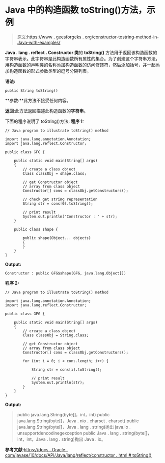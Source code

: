 # Java 中的构造函数 toString()方法，示例

> 原文:[https://www . geesforgeks . org/constructor-tostring-method-in-Java-with-examples/](https://www.geeksforgeeks.org/constructor-tostring-method-in-java-with-examples/)

**Java . lang . reflect . Constructor 类**的 **toString()** 方法用于返回该构造函数的字符串表示。此字符串是此构造函数所有属性的集合。为了创建这个字符串方法，用构造函数的声明类的名称添加构造函数的访问修饰符，然后添加括号，并一起添加构造函数的形式参数类型的逗号分隔列表。

**语法:**

```
public String toString()

```

**参数:**此方法不接受任何内容。

**返回**:此方法返回描述此构造函数的**字符串**。

下面的程序说明了 toString()方法:
**程序 1:**

```
// Java program to illustrate toString() method

import java.lang.annotation.Annotation;
import java.lang.reflect.Constructor;

public class GFG {

    public static void main(String[] args)
    {
        // create a class object
        Class classObj = shape.class;

        // get Constructor object
        // array from class object
        Constructor[] cons = classObj.getConstructors();

        // check get string representation
        String str = cons[0].toString();

        // print result
        System.out.println("Constructor : " + str);
    }

    public class shape {

        public shape(Object... objects)
        {
        }
    }
}
```

**Output:**

```
Constructor : public GFG$shape(GFG, java.lang.Object[])

```

**程序 2:**

```
// Java program to illustrate toString() method

import java.lang.annotation.Annotation;
import java.lang.reflect.Constructor;

public class GFG {

    public static void main(String[] args)
    {
        // create a class object
        Class classObj = String.class;

        // get Constructor object
        // array from class object
        Constructor[] cons = classObj.getConstructors();

        for (int i = 0; i < cons.length; i++) {

            String str = cons[i].toString();

            // print result
            System.out.println(str);
        }
    }
}
```

**Output:**

> public java.lang.String(byte[]，int，int)
> public java.lang.String(byte[]，Java . nio . charset . charset)
> public java.lang.String(byte[]，Java . lang . string)抛出 java.io . unsupportdencodinegexception
> public Java . lang . string(byte[]，int，int，Java . lang . string)抛出 Java . io。

**参考文献:**[https://docs . Oracle . com/javase/10/docs/API/Java/lang/reflect/constructor . html # toString()](https://docs.oracle.com/javase/10/docs/api/java/lang/reflect/Constructor.html#toString())